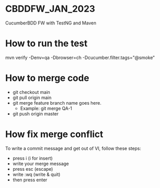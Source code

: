 # CBDDFW_JAN_2023
CucumberBDD FW with TestNG and Maven

# How to run the test
mvn verify -Denv=qa -Dbrowser=ch -Dcucumber.filter.tags="@smoke"

# How to merge code
- git checkout main
- git pull origin main
- git merge feature branch name goes here. 
  - Example: git merge QA-1
- git push origin master

# How fix merge conflict 
To write a commit message and get out of VI, follow these steps:
- press i (i for insert)
- write your merge message
- press esc (escape)
- write :wq (write & quit)
- then press enter